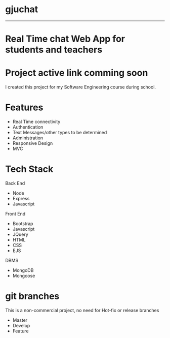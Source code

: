 # gjuchat
------
# Real Time chat Web App for students and teachers

# Project active link comming soon

I created this project for my Software Engineering course during school.

# Features
- Real Time connectivity
- Authentication
- Text Messages/other types to be determined
- Administration
- Responsive Design
- MVC

# Tech Stack
Back End
- Node
- Express
- Javascript

Front End
- Bootstrap
- Javascript
- JQuery
- HTML
- CSS
- EJS

DBMS
- MongoDB
- Mongoose

# git branches
This is a non-commercial project, no need for Hot-fix or release branches
- Master
- Develop
- Feature

